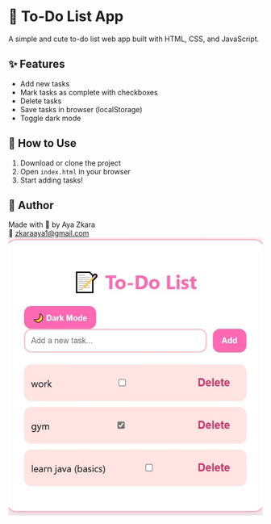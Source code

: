 # 📝 To-Do List App

A simple and cute to-do list web app built with HTML, CSS, and JavaScript.

## ✨ Features

- Add new tasks
- Mark tasks as complete with checkboxes
- Delete tasks
- Save tasks in browser (localStorage)
- Toggle dark mode

## 🚀 How to Use

1. Download or clone the project
2. Open `index.html` in your browser
3. Start adding tasks!

## 🌸 Author

Made with 💖 by Aya Zkara  
📧 zkaraaya1@gmail.com
![To-Do List Screenshot](screenshot.png)
